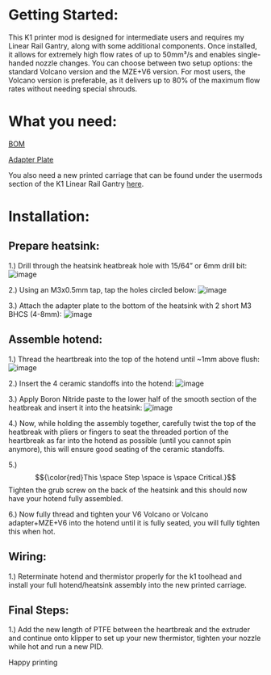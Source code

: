 # Getting Started:

This K1 printer mod is designed for intermediate users and requires my Linear Rail Gantry, along with some additional components. Once installed, it allows for extremely high flow rates of up to 50mm³/s and enables single-handed nozzle changes. You can choose between two setup options: the standard Volcano version and the MZE+V6 version. For most users, the Volcano version is preferable, as it delivers up to 80% of the maximum flow rates without needing special shrouds.

# What you need:

[BOM](https://docs.google.com/spreadsheets/d/1sPTMPV2eK_xJK3cMwCgg2oyzx_67ZIePCPmvhL2Yadw/)

[Adapter Plate](https://peedee3d.com/collections/k1/products/k1-series-g5-titanium-dragon-adaptor)

You also need a new printed carriage that can be found under the usermods section of the K1 Linear Rail Gantry [here](https://github.com/tlace17/K1-Linear-Rail-Gantry/tree/main/user-mods/BootyCall%20Jones/Dragon%20ACE%20Mod).


# Installation:


## Prepare heatsink:

1.) Drill through the heatsink heatbreak hole with 15/64” or 6mm drill bit:
![image](https://github.com/user-attachments/assets/d860f72f-a0d8-4043-8d4f-35189edfe326)

2.) Using an M3x0.5mm tap, tap the holes circled below: 
![image](https://github.com/user-attachments/assets/902403b3-4d97-48bb-8f94-709a00dca0b1)

3.) Attach the adapter plate to the bottom of the heatsink with 2 short M3 BHCS (4-8mm):
![image](https://github.com/user-attachments/assets/f692548d-ad80-4e5d-9938-32c74468f7a1)

## Assemble hotend:

1.) Thread the heartbreak into the top of the hotend until ~1mm above flush:
![image](https://github.com/user-attachments/assets/713c94e0-8f18-4474-bb2b-78cf9d2d8f46)


2.) Insert the 4 ceramic standoffs into the hotend: 
![image](https://github.com/user-attachments/assets/249d4c61-a6b7-4f3a-ae1e-ee7f39f3add7)


3.) Apply Boron Nitride paste to the lower half of the smooth section of the heatbreak and insert it into the heatsink:
![image](https://github.com/user-attachments/assets/c1984e64-4905-481f-aec0-728cc18a6f98)


4.) Now, while holding the assembly together, carefully twist the top of the heatbreak with pliers or fingers to seat the threaded portion of the heartbreak as far into the hotend as possible (until you cannot spin anymore), this will ensure good seating of the ceramic standoffs.

5.) $${\color{red}This \space Step \space is \space Critical.}$$ Tighten the grub screw on the back of the heatsink and this should now have your hotend fully assembled. 

6.) Now fully thread and tighten your V6 Volcano or Volcano adapter+MZE+V6 into the hotend until it is fully seated, you will fully tighten this when hot.


## Wiring:

1.) Reterminate hotend and thermistor properly for the k1 toolhead and install your full hotend/heatsink assembly into the new printed carriage.


## Final Steps:

1.) Add the new length of PTFE between the heartbreak and the extruder and continue onto klipper to set up your new thermistor, tighten your nozzle while hot and run a new PID.

Happy printing

